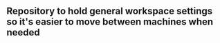 ## Repository to hold general workspace settings so it's easier to move between machines when needed
